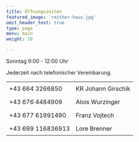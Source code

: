 ```yaml
---
title: Öffnungszeiten
featured_image: 'reither-haus.jpg'
omit_header_text: true
type: page
menu: main
weight: 20

---
```


Sonntag 9:00 - 12:00 Uhr

Jederzeit nach telefonischer Vereinbarung.

<style>
    #zeiten {
        border-collapse: collapse;
    }
    #zeiten td {
        padding: 0.5rem;
    }
</style>

<table id="zeiten">
    <tr>
        <td>+43 664 3266850</td>
        <td>KR Johann Girschik</td>
    </tr>
    <tr>
        <td>+43 676 4484909</td>
        <td>Alois Wurzinger</td>
    </tr>
    <tr>
        <td>+43 677 61991490</td>
        <td>Franz Vojtech</td>
    </tr>
    <tr>
        <td>+43 699 116836913</td>
        <td>Lore Brenner</td>
    </tr>
</table>

